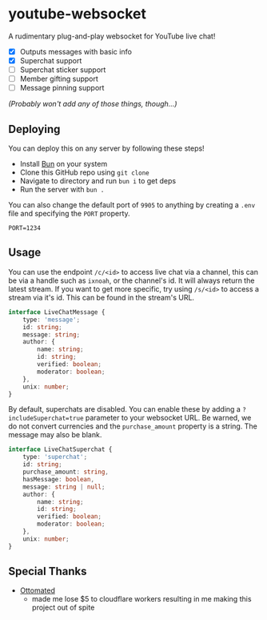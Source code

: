 # youtube-websocket
A rudimentary plug-and-play websocket for YouTube live chat!
* [x] Outputs messages with basic info
* [x] Superchat support
* [ ] Superchat sticker support
* [ ] Member gifting support
* [ ] Message pinning support

*(Probably won't add any of those things, though...)*

## Deploying
You can deploy this on any server by following these steps!
* Install [Bun](https://bun.sh/) on your system
* Clone this GitHub repo using `git clone`
* Navigate to directory and run `bun i` to get deps
* Run the server with `bun .`

You can also change the default port of `9905` to anything by creating a `.env` file and specifying the `PORT` property.

```env
PORT=1234
```

## Usage
You can use the endpoint `/c/<id>` to access live chat via a channel, this can be via a handle such as `ixnoah`, or the channel's id. It will always return the latest stream. If you want to get more specific, try using `/s/<id>` to access a stream via it's id. This can be found in the stream's URL.

```ts
interface LiveChatMessage {
    type: 'message';
    id: string; 
    message: string;
    author: {
        name: string;
        id: string;
        verified: boolean;
        moderator: boolean;
    },
    unix: number;
}
```

By default, superchats are disabled. You can enable these by adding a `?includeSuperchat=true` parameter to your websocket URL.
Be warned, we do not convert currencies and the `purchase_amount` property is a string. The message may also be blank.

```ts
interface LiveChatSuperchat {
    type: 'superchat';
    id: string;
    purchase_amount: string,
    hasMessage: boolean,
    message: string | null;
    author: {
        name: string;
        id: string;
        verified: boolean;
        moderator: boolean;
    },
    unix: number;
}
```

## Special Thanks
* [Ottomated](https://github.com/ottomated/youtube-websocket)
    * made me lose $5 to cloudflare workers resulting in me making this project out of spite
